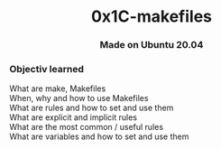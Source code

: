 <h1 align="center">0x1C-makefiles</h1>

<h3 align="center">Made on Ubuntu 20.04</h3>

<h3>Objectiv learned</h3>

<p>
What are make, Makefiles</br>
When, why and how to use Makefiles</br>
What are rules and how to set and use them</br>
What are explicit and implicit rules</br>
What are the most common / useful rules</br>
What are variables and how to set and use them
</p>